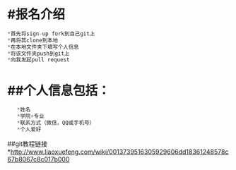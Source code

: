 #报名介绍
============
```js
*首先将sign-up fork到自己git上
*再将其clone到本地
*在本地文件夹下填写个人信息
*将该文件夹push到git上
*向我发起pull request
```
##个人信息包括：
=========
```js
   *姓名
   *学院+专业
   *联系方式（微信，QQ或手机号）
   *个人爱好
```
##git教程链接
*http://www.liaoxuefeng.com/wiki/0013739516305929606dd18361248578c67b8067c8c017b000
